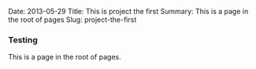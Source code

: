 Date: 2013-05-29
Title: This is project the first
Summary: This is a page in the root of pages
Slug: project-the-first

### Testing

This is a page in the root of pages.